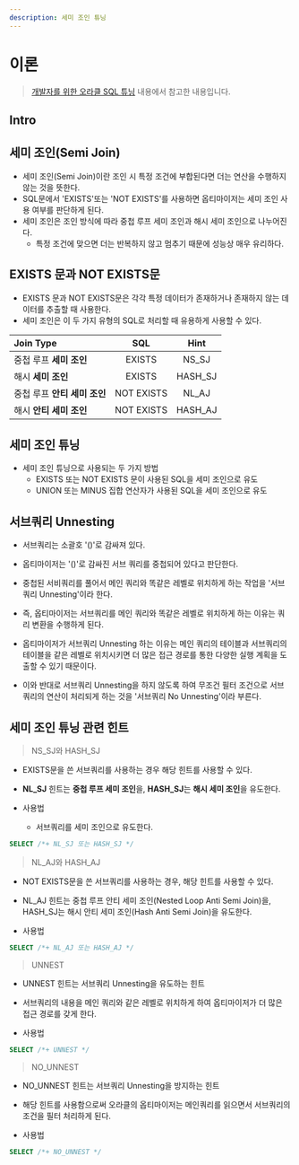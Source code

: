 ```yaml
---
description: 세미 조인 튜닝
---
```


# 이론

> [개발자를 위한 오라클 SQL 튜닝](https://www.hanbit.co.kr/store/books/look.php?p_code=E9267570814) 내용에서 참고한 내용입니다.

## Intro

## 세미 조인(Semi Join)

- 세미 조인(Semi Join)이란 조인 시 특정 조건에 부합된다면 더는 연산을 수행하지 않는 것을 뜻한다.
- SQL문에서 'EXISTS'또는 'NOT EXISTS'를 사용하면 옵티마이저는 세미 조인 사용 여부를 판단하게 된다.
- 세미 조인은 조인 방식에 따라 중첩 루프 세미 조인과 해시 세미 조인으로 나누어진다.
	- 특정 조건에 맞으면 더는 반복하지 않고 멈추기 때문에 성능상 매우 유리하다.
	

## EXISTS 문과 NOT EXISTS문

- EXISTS 문과 NOT EXISTS문은 각각 특정 데이터가 존재하거나 존재하지 않는 데이터를 추출할 때 사용한다.
- 세미 조인은 이 두 가지 유형의 SQL로 처리할 때 유용하게 사용할 수 있다.

|**Join Type**|**SQL**|**Hint**|
|:---|:---:|:---:|
|중첩 루프 **세미 조인**|EXISTS|NS_SJ|
|해시 **세미 조인**|EXISTS|HASH_SJ|
|중첩 루프 **안티 세미 조인**|NOT EXISTS|NL_AJ|
|해시 **안티 세미 조인**|NOT EXISTS|HASH_AJ|

## 세미 조인 튜닝

- 세미 조인 튜닝으로 사용되는 두 가지 방법
	- EXISTS 또는 NOT EXISTS 문이 사용된 SQL을 세미 조인으로 유도
	- UNION 또는 MINUS 집합 연산자가 사용된 SQL을 세미 조인으로 유도
	
## 서브쿼리 Unnesting

- 서브쿼리는 소괄호 '()'로 감싸져 있다.
- 옵티마이저는 '()'로 감싸진 서브 쿼리를 중첩되어 있다고 판단한다.
- 중첩된 서비쿼리를 풀어서 메인 쿼리와 똑같은 레벨로 위치하게 하는 작업을 '서브쿼리 Unnesting'이라 한다.
- 즉, 옵티마이저는 서브쿼리를 메인 쿼리와 똑같은 레벨로 위치하게 하는 이유는 쿼리 변환을 수행하게 된다.
- 옵티마이저가 서브쿼리 Unnesting 하는 이유는 메인 쿼리의 테이블과 서브쿼리의 테이블을 같은 레벨로 위치시키면 
  더 많은 접근 경로를 통한 다양한 실행 계획을 도출할 수 있기 때문이다.
  
- 이와 반대로 서브쿼리 Unnesting을 하지 않도록 하여 무조건 필터 조건으로 서브쿼리의 연산이 처리되게 하는 것을 '서브쿼리 No Unnesting'이라 부른다.

## 세미 조인 튜닝 관련 힌트

> NS_SJ와 HASH_SJ

- EXISTS문을 쓴 서브쿼리를 사용하는 경우 해당 힌트를 사용할 수 있다.
- **NL_SJ** 힌트는 **중첩 루프 세미 조인**을, **HASH_SJ**는 **해시 세미 조인**을 유도한다.

- 사용법
	- 서브쿼리를 세미 조인으로 유도한다.
	
```sql
SELECT /*+ NL_SJ 또는 HASH_SJ */
```

> NL_AJ와 HASH_AJ

- NOT EXISTS문을 쓴 서브쿼리를 사용하는 경우, 해당 힌트를 사용할 수 있다.
- NL_AJ 힌트는 중첩 루프 안티 세미 조인(Nested Loop Anti Semi Join)을, HASH_SJ는 해시 안티 세미 조인(Hash Anti Semi Join)을 유도한다.

- 사용법

```sql
SELECT /*+ NL_AJ 또는 HASH_AJ */
```

> UNNEST

- UNNEST 힌트는 서브쿼리 Unnesting을 유도하는 힌트
- 서브쿼리의 내용을 메인 쿼리와 같은 레벨로 위치하게 하여 옵티마이저가 더 많은 접근 경로를 갖게 한다.

- 사용법

```sql
SELECT /*+ UNNEST */
```

> NO_UNNEST

- NO_UNNEST 힌트는 서브쿼리 Unnesting을 방지하는 힌트
- 해당 힌트를 사용함으로써 오라클의 옵티마이저는 메인쿼리를 읽으면서 서브쿼리의 조건을 필터 처리하게 된다.

- 사용법

```sql
SELECT /*+ NO_UNNEST */
```
